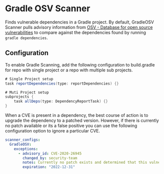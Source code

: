 # Gradle OSV Scanner

Finds vulnerable dependencies in a Gradle project. By default, GradleOSV Scanner pulls advisory information from [OSV - Database for open source vulnerabilities](https://osv.dev/) to compare against the dependencies found by running `gradle dependencies`.

## Configuration

To enable Gradle Scanning, add the following configuration to build.gradle for repo with single project or a repo with multiple sub projects.
```java
# Single Project setup
task reportDependencies(type: reportDependencies) {}

# Muti Project setup
subprojects {
    task allDeps(type: DependencyReportTask) {}
}
```

When a CVE is present in a dependency, the best course of action is to upgrade the dependency to a patched version. However, if there is currently no patch available or its a false positive you can use the following configuration option to ignore a particular CVE.

```yaml
scanner_configs:
  GradleOSV:
    exceptions:
      - advisory_id: CVE-2020-26945
        changed_by: security-team
        notes: Currently no patch exists and determined that this vulnerability is not exploitable.
        expiration: "2022-12-31"
```
